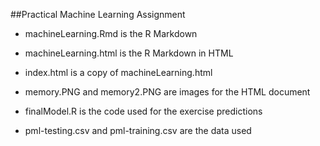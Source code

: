 ##Practical Machine Learning Assignment

+ machineLearning.Rmd is the R Markdown

+ machineLearning.html is the R Markdown in HTML

+ index.html is a copy of machineLearning.html

+ memory.PNG and memory2.PNG are images for the HTML document

+ finalModel.R is the code used for the exercise predictions

+ pml-testing.csv and pml-training.csv are the data used